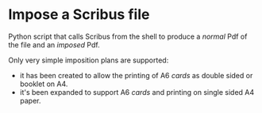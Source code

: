 # Impose a Scribus file

Python script that calls Scribus from the shell to produce a _normal_ Pdf of the file and an _imposed_ Pdf.

Only very simple imposition plans are supported:

- it has been created to allow the printing of A6 _cards_ as double sided or booklet on A4.
- it's been expanded to support A6 _cards_ and printing on single sided A4 paper.
